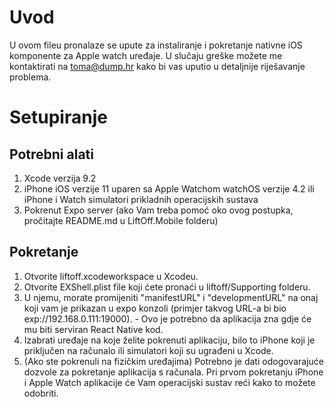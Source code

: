 # Uvod
U ovom fileu pronalaze se upute za instaliranje i pokretanje nativne iOS komponente za Apple watch uređaje. U slučaju greške možete me kontaktirati na [toma@dump.hr](mailto:toma@dump.hr "toma@dump.hr") kako bi vas uputio u detaljnije riješavanje problema.

# Setupiranje
## Potrebni alati
1. Xcode verzija 9.2
2. iPhone iOS verzije 11 uparen sa Apple Watchom watchOS verzije 4.2 ili iPhone i Watch simulatori prikladnih operacijskih sustava
3. Pokrenut Expo server (ako Vam treba pomoć oko ovog postupka, pročitajte README.md u LiftOff.Mobile folderu)


## Pokretanje
1. Otvorite liftoff.xcodeworkspace u Xcodeu.
2. Otvorite EXShell.plist file koji ćete pronaći u liftoff/Supporting folderu.
3. U njemu, morate promijeniti "manifestURL" i "developmentURL" na onaj koji vam je prikazan u expo konzoli
   (primjer takvog URL-a bi bio exp://192.168.0.111:19000). - Ovo je potrebno da aplikacija zna gdje će mu biti serviran
   React Native kod.
4. Izabrati uređaje na koje želite pokrenuti aplikaciju, bilo to iPhone koji je priključen na računalo ili simulatori koji
   su ugrađeni u Xcode.
5. (Ako ste pokrenuli na fizičkim uređajima) Potrebno je dati odogovarajuće dozvole za pokretanje aplikacija s računala.
   Pri prvom pokretanju iPhone i Apple Watch aplikacije će Vam operacijski sustav reći kako to možete odobriti.